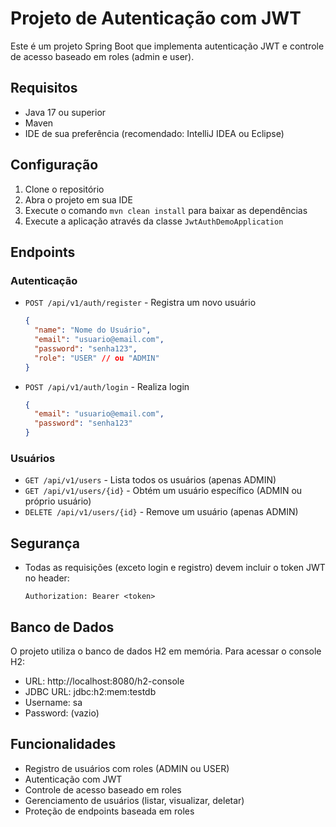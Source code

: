# Projeto de Autenticação com JWT

Este é um projeto Spring Boot que implementa autenticação JWT e controle de acesso baseado em roles (admin e user).

## Requisitos

- Java 17 ou superior
- Maven
- IDE de sua preferência (recomendado: IntelliJ IDEA ou Eclipse)

## Configuração

1. Clone o repositório
2. Abra o projeto em sua IDE
3. Execute o comando `mvn clean install` para baixar as dependências
4. Execute a aplicação através da classe `JwtAuthDemoApplication`

## Endpoints

### Autenticação

- `POST /api/v1/auth/register` - Registra um novo usuário
  ```json
  {
    "name": "Nome do Usuário",
    "email": "usuario@email.com",
    "password": "senha123",
    "role": "USER" // ou "ADMIN"
  }
  ```

- `POST /api/v1/auth/login` - Realiza login
  ```json
  {
    "email": "usuario@email.com",
    "password": "senha123"
  }
  ```

### Usuários

- `GET /api/v1/users` - Lista todos os usuários (apenas ADMIN)
- `GET /api/v1/users/{id}` - Obtém um usuário específico (ADMIN ou próprio usuário)
- `DELETE /api/v1/users/{id}` - Remove um usuário (apenas ADMIN)

## Segurança

- Todas as requisições (exceto login e registro) devem incluir o token JWT no header:
  ```
  Authorization: Bearer <token>
  ```

## Banco de Dados

O projeto utiliza o banco de dados H2 em memória. Para acessar o console H2:
- URL: http://localhost:8080/h2-console
- JDBC URL: jdbc:h2:mem:testdb
- Username: sa
- Password: (vazio)

## Funcionalidades

- Registro de usuários com roles (ADMIN ou USER)
- Autenticação com JWT
- Controle de acesso baseado em roles
- Gerenciamento de usuários (listar, visualizar, deletar)
- Proteção de endpoints baseada em roles 